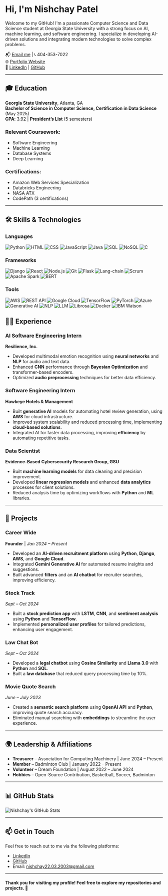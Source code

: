 # Hi, I'm Nishchay Patel 

Welcome to my GitHub! I'm a passionate Computer Science and Data Science student at Georgia State University with a strong focus on AI, machine learning, and software engineering. I specialize in developing AI-driven solutions and integrating modern technologies to solve complex problems.

📬 [Email me](mailto:nishchay22.03.2003@gmail.com) | 📞 404-353-7022  
🌐 [Portfolio Website](https://patelnishchay.vercel.app/)  
🔗 [LinkedIn](https://www.linkedin.com/in/nishchay-pat/) | [GitHub](https://github.com/Nishchaypat)

---

## 🎓 Education

**Georgia State University**, Atlanta, GA  
**Bachelor of Science in Computer Science, Certification in Data Science** (May 2025)  
**GPA**: 3.92 | **President’s List** (5 semesters)  

### Relevant Coursework:
- Software Engineering
- Machine Learning
- Database Systems
- Deep Learning

### Certifications:
- Amazon Web Services Specialization
- Databricks Engineering
- NASA ATX
- CodePath (3 certifications)

---

## 🛠️ Skills & Technologies

### **Languages**  
![Python](https://img.shields.io/badge/Python-3776AB?style=for-the-badge&logo=python&logoColor=white) ![HTML](https://img.shields.io/badge/HTML-E34F26?style=for-the-badge&logo=html5&logoColor=white) ![CSS](https://img.shields.io/badge/CSS-1572B6?style=for-the-badge&logo=css3&logoColor=white) ![JavaScript](https://img.shields.io/badge/JavaScript-F7DF1E?style=for-the-badge&logo=javascript&logoColor=black) ![Java](https://img.shields.io/badge/Java-007396?style=for-the-badge&logo=java&logoColor=white) ![SQL](https://img.shields.io/badge/SQL-1572B6?style=for-the-badge&logo=sql&logoColor=white) ![NoSQL](https://img.shields.io/badge/NoSQL-005555?style=for-the-badge&logo=nosql&logoColor=white) ![C](https://img.shields.io/badge/C-A8B9CC?style=for-the-badge&logo=c&logoColor=black)

### **Frameworks**  
![Django](https://img.shields.io/badge/Django-092D44?style=for-the-badge&logo=django&logoColor=white) ![React](https://img.shields.io/badge/React-61DAFB?style=for-the-badge&logo=react&logoColor=black) ![Node.js](https://img.shields.io/badge/Node.js-339933?style=for-the-badge&logo=node.js&logoColor=white) ![Git](https://img.shields.io/badge/Git-F05032?style=for-the-badge&logo=git&logoColor=white) ![Flask](https://img.shields.io/badge/Flask-000000?style=for-the-badge&logo=flask&logoColor=white) ![Lang-chain](https://img.shields.io/badge/Lang%20chain-000000?style=for-the-badge&logo=langchain&logoColor=white) ![Scrum](https://img.shields.io/badge/Scrum-005F8D?style=for-the-badge&logo=scrum&logoColor=white) ![Apache Spark](https://img.shields.io/badge/Apache%20Spark-E25A1C?style=for-the-badge&logo=apache-spark&logoColor=white) ![BERT](https://img.shields.io/badge/BERT-FF0000?style=for-the-badge&logo=bert&logoColor=white)

### **Tools**  
![AWS](https://img.shields.io/badge/AWS-232F3E?style=for-the-badge&logo=amazonaws&logoColor=white) ![REST API](https://img.shields.io/badge/REST%20API-25D366?style=for-the-badge&logo=rest&logoColor=white) ![Google Cloud](https://img.shields.io/badge/Google%20Cloud-4285F4?style=for-the-badge&logo=google-cloud&logoColor=white) ![TensorFlow](https://img.shields.io/badge/TensorFlow-FF6F00?style=for-the-badge&logo=tensorflow&logoColor=white) ![PyTorch](https://img.shields.io/badge/PyTorch-EE4C2C?style=for-the-badge&logo=pytorch&logoColor=white) ![Azure](https://img.shields.io/badge/Microsoft%20Azure-0089D6?style=for-the-badge&logo=microsoft-azure&logoColor=white) ![Generative AI](https://img.shields.io/badge/Generative%20AI-FF0000?style=for-the-badge&logo=ai&logoColor=white) ![NLP](https://img.shields.io/badge/NLP-3B3B6A?style=for-the-badge&logo=nltk&logoColor=white) ![LLM](https://img.shields.io/badge/LLM-000000?style=for-the-badge&logo=openai&logoColor=white) ![Librosa](https://img.shields.io/badge/Librosa-CC6666?style=for-the-badge&logo=python&logoColor=white) ![Docker](https://img.shields.io/badge/Docker-2496ED?style=for-the-badge&logo=docker&logoColor=white) ![IBM Watson](https://img.shields.io/badge/IBM%20Watson-0068A5?style=for-the-badge&logo=ibm&logoColor=white)


## 🧑‍💻 Experience

### **AI Software Engineering Intern**  
**Resilience, Inc.** 
- Developed multimodal emotion recognition using **neural networks** and **NLP** for audio and text data.
- Enhanced **CNN** performance through **Bayesian Optimization** and transformer-based encoders.
- Optimized **audio preprocessing** techniques for better data efficiency.

### **Software Engineering Intern**  
**Hawkeye Hotels & Management** 
- Built **generative AI** models for automating hotel review generation, using **AWS** for cloud infrastructure.
- Improved system scalability and reduced processing time, implementing **cloud-based solutions**.
- Integrated AI for faster data processing, improving **efficiency** by automating repetitive tasks.

### **Data Scientist**  
**Evidence-Based Cybersecurity Research Group, GSU**
- Built **machine learning models** for data cleaning and precision improvement.
- Developed **linear regression models** and enhanced **data analytics** processes for client solutions.
- Reduced analysis time by optimizing workflows with **Python** and **ML** libraries.

---


## 🚀 Projects

### **Career Wide**  
**Founder** | *Jan 2024 – Present*  
- Developed an **AI-driven recruitment platform** using **Python**, **Django**, **AWS**, and **Google Cloud**.
- Integrated **Gemini Generative AI** for automated resume insights and suggestions.  
- Built advanced **filters** and an **AI chatbot** for recruiter searches, improving efficiency.

### **Stock Track**  
*Sept – Oct 2024*  
- Built a **stock prediction app** with **LSTM**, **CNN**, and **sentiment analysis** using **Python** and **TensorFlow**.
- Implemented **personalized user profiles** for tailored predictions, enhancing user engagement.

### **Law Chat Bot**  
*Sept – Oct 2024*  
- Developed a **legal chatbot** using **Cosine Similarity** and **Llama 3.0** with **Python** and **SQL**.
- Built a **law database** that reduced query processing time by 10%.

### **Movie Quote Search**  
*June – July 2023*  
- Created a **semantic search platform** using **OpenAI API** and **Python**, improving quote search accuracy.
- Eliminated manual searching with **embeddings** to streamline the user experience.

---

## 🌍 Leadership & Affiliations

- **Treasurer** – Association for Computing Machinery | June 2024 – Present  
- **Member** – Badminton Club | January 2022 – Present  
- **Volunteer** – Dream Foundation | August 2022 – June 2024  
- **Hobbies** – Open-Source Contribution, Basketball, Soccer, Badminton

---

## 📊 GitHub Stats

![Nishchay's GitHub Stats](https://github-readme-stats.vercel.app/api?username=Nishchaypat&show_icons=true&count_private=true&hide=prs&theme=radical)

---


## 📫 Get in Touch

Feel free to reach out to me via the following platforms:  
- [LinkedIn](https://www.linkedin.com/in/nishchay-pat/)  
- [GitHub](https://github.com/Nishchaypat)  
- Email: [nishchay22.03.2003@gmail.com](mailto:nishchay22.03.2003@gmail.com)

---

#### Thank you for visiting my profile! Feel free to explore my repositories and projects. 🌟
